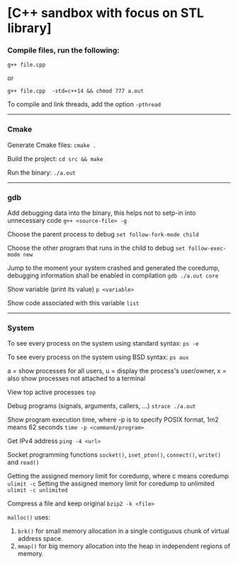 # [C++ sandbox with focus on STL library]

### Compile files, run the following:
`g++ file.cpp`
 
or

`g++ file.cpp  -std=c++14 && chmod 777 a.out`

To compile and link threads, add the option `-pthread`

---
### Cmake

Generate Cmake files:
`cmake .`

Build the project:
`cd src && make`

Run the binary:
`./a.out`

---
### gdb

Add debugging data into the binary, this helps not to setp-in into unnecessary code
`g++ <source-file> -g`

Choose the parent process to debug
`set follow-fork-mode child`

Choose the other program that runs in the child to debug
`set follow-exec-mode new`

Jump to the moment your system crashed and generated the coredump, debugging information shall be enabled in compilation
`gdb ./a.out core`

Show variable (print its value)
`p <variable>`

Show code associated with this variable
`list`

---
### System

To see every process on the system using standard syntax:
`ps -e`

To see every process on the system using BSD syntax:
`ps aux`

a = show processes for all users,
u = display the process's user/owner,
x = also show processes not attached to a terminal




View top active processes
`top`

Debug programs (signals, arguments, callers, ...)
`strace ./a.out`

Show program execution time, where -p is to specify POSIX format, 1m2 means 62 seconds
`time -p <command/program>`

Get IPv4 address
`ping -4 <url>`

Socket programming functions
`socket()`, `inet_pton()`, `connect()`, `write()` and `read()`

Getting the assigned memory limit for coredump, where c means coredump
`ulimit -c`
Setting the assigned memory limit for coredump to unlimited
`ulimit -c unlimited`

Compress a file and keep original
`bzip2 -k <file>`

`malloc()` uses:
1. `brk()` for small memory allocation in a single contiguous chunk of virtual address space.
2. `mmap()` for big memory allocation into the heap in independent regions of memory.

